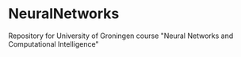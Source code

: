 # NeuralNetworks
Repository for University of Groningen course "Neural Networks and Computational Intelligence"
